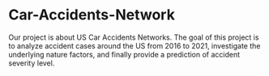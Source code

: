 # Car-Accidents-Network

Our project is about US Car Accidents Networks. The goal of this project is to analyze accident cases around the US from 2016 to 2021, investigate the underlying nature factors, and finally provide a prediction of accident severity level.
